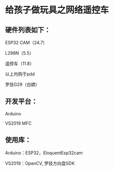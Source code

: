 # 给孩子做玩具之网络遥控车

## 硬件列表如下：

ESP32 CAM（24.7）

L298N（5.5）

遥控车（11.8）

以上均购于pdd

罗技G29（白嫖）

## 开发平台：

Arduino

VS2019 MFC

## 使用库：

Arduino：ESP32，EloquentEsp32cam

VS2019：OpenCV, 罗技方向盘SDK

